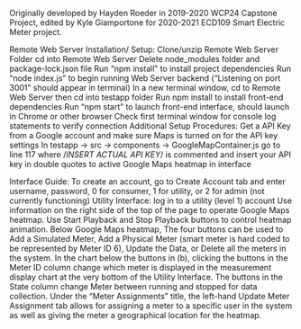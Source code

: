 Originally developed by Hayden Roeder in 2019-2020 WCP24 Capstone Project, edited by Kyle Giamportone for 2020-2021 ECD109 Smart Electric Meter project.

Remote Web Server Installation/ Setup:
  Clone/unzip Remote Web Server Folder
  cd into Remote Web Server 
  Delete node_modules folder and package-lock.json file
  Run “npm install” to install project dependencies 
  Run “node index.js” to begin running Web Server backend (“Listening on port 3001” should appear in terminal)
  In a new terminal window, cd to Remote Web Server then cd into testapp folder
  Run npm install to install front-end dependencies
  Run “npm start” to launch front-end interface, should launch in Chrome or other browser
  Check first terminal window for console log statements to verify connection
Additional Setup Procedures:
  Get a API Key from a Google account and make sure Maps is turned on for the API key settings
  In testapp -> src -> components -> GoogleMapContainer.js go to line 117 where /*INSERT ACTUAL API KEY*/ is commented and insert your API key in double quotes to active Google Maps heatmap in interface

Interface Guide:
  To create an account, go to Create Account tab and enter username, password, 0 for consumer, 1 for utility, or 2 for admin (not currently functioning)
  Utility Interface: log in to a utility (level 1) account
  Use information on the right side of the top of the page to operate Google Maps heatmap. Use Start Playback and Stop Playback buttons to control heatmap animation. 
  Below Google Maps heatmap, The four buttons can be used to Add a Simulated Meter, Add a Physical Meter (smart meter is hard coded to be represented by Meter ID 6), Update the Data, or Delete all the meters in the system.
  In the chart below the buttons in (b), clicking the buttons in the Meter ID column change which meter is displayed in the measurement display chart at the very bottom of the Utility Interface. The buttons in the State column change Meter between running and stopped for data collection. 
  Under the “Meter Assignments” title, the left-hand Update Meter Assignment tab allows for assigning a meter to a specific user in the system as well as giving the meter a geographical location for the heatmap. 
